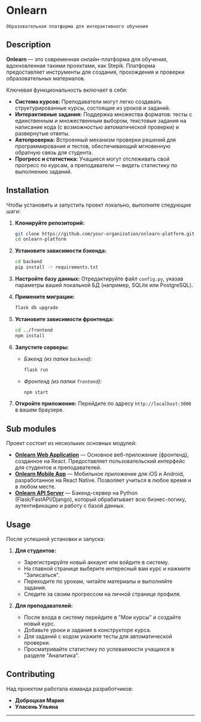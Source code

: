 # Onlearn

`Образовательная платформа для интерактивного обучения`

## Description

**Onlearn** — это современная онлайн-платформа для обучения, вдохновленная такими проектами, как Stepik. Платформа предоставляет инструменты для создания, прохождения и проверки образовательных материалов.

Ключевая функциональность включает в себя:
*   **Система курсов:** Преподаватели могут легко создавать структурированные курсы, состоящие из уроков и заданий.
*   **Интерактивные задания:** Поддержка множества форматов: тесты с единственным и множественным выбором, текстовые задания на написание кода (с возможностью автоматической проверки) и развернутые ответы.
*   **Автопроверка:** Встроенный механизм проверки решений для программирования и тестов, обеспечивающий мгновенную обратную связь для студента.
*   **Прогресс и статистика:** Учащиеся могут отслеживать свой прогресс по курсам, а преподаватели — видеть статистику по выполнению заданий.

## Installation

Чтобы установить и запустить проект локально, выполните следующие шаги:

1.  **Клонируйте репозиторий:**
    ```bash
    git clone https://github.com/your-organization/onlearn-platform.git
    cd onlearn-platform
    ```

2.  **Установите зависимости бэкенда:**
    ```bash
    cd backend
    pip install -r requirements.txt
    ```

3.  **Настройте базу данных:** Отредактируйте файл `config.py`, указав параметры вашей локальной БД (например, SQLite или PostgreSQL).

4.  **Примените миграции:**
    ```bash
    flask db upgrade
    ```

5.  **Установите зависимости фронтенда:**
    ```bash
    cd ../frontend
    npm install
    ```

6.  **Запустите серверы:**
    *   *Бэкенд (из папки `backend`):*
        ```bash
        flask run
        ```
    *   *Фронтенд (из папки `frontend`):*
        ```bash
        npm start
        ```

7.  **Откройте приложение:** Перейдите по адресу `http://localhost:3000` в вашем браузере.

## Sub modules

Проект состоит из нескольких основных модулей:

*   **[Onlearn Web Application](https://classroom.github.com/a/fKGvSptz)** — Основное веб-приложение (фронтенд), созданное на React. Предоставляет пользовательский интерфейс для студентов и преподавателей.
*   **[Onlearn Mobile App](https://classroom.github.com/a/o2soek08)** — Мобильное приложение для iOS и Android, разработанное на React Native. Позволяет учиться в любое время и в любом месте.
*   **[Onlearn API Server](https://classroom.github.com/a/JFXj2Msv)** — Бэкенд-сервер на Python (Flask/FastAPI/Django), который обрабатывает всю бизнес-логику, аутентификацию и работу с базой данных.

## Usage

После успешной установки и запуска:

1.  **Для студентов:**
    *   Зарегистрируйте новый аккаунт или войдите в систему.
    *   На главной странице выберите интересный вам курс и нажмите "Записаться".
    *   Переходите по урокам, читайте материалы и выполняйте задания.
    *   Следите за своим прогрессом на личной странице профиля.

2.  **Для преподавателей:**
    *   После входа в систему перейдите в "Мои курсы" и создайте новый курс.
    *   Добавьте уроки и задания в конструкторе курса.
    *   Для заданий с кодом укажите тесты для автоматической проверки.
    *   Просматривайте статистику по успеваемости учащихся в разделе "Аналитика".

## Contributing

Над проектом работала команда разработчиков:

*   **Доброцкая Мария**
*   **Уласень Ульяна**

---
